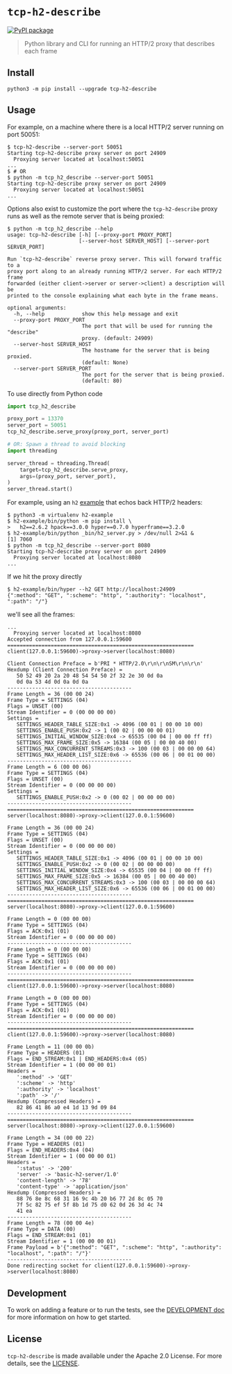 # `tcp-h2-describe`

[![PyPI package](https://img.shields.io/pypi/v/tcp-h2-describe.svg)](https://pypi.org/project/tcp-h2-describe/)

> Python library and CLI for running an HTTP/2 proxy that describes each frame

## Install

```
python3 -m pip install --upgrade tcp-h2-describe
```

## Usage

For example, on a machine where there is a local HTTP/2 server running on
port 50051:

```
$ tcp-h2-describe --server-port 50051
Starting tcp-h2-describe proxy server on port 24909
  Proxying server located at localhost:50051
...
$ # OR
$ python -m tcp_h2_describe --server-port 50051
Starting tcp-h2-describe proxy server on port 24909
  Proxying server located at localhost:50051
...
```

Options also exist to customize the port where the `tcp-h2-describe` proxy
runs as well as the remote server that is being proxied:

```
$ python -m tcp_h2_describe --help
usage: tcp-h2-describe [-h] [--proxy-port PROXY_PORT]
                       [--server-host SERVER_HOST] [--server-port SERVER_PORT]

Run `tcp-h2-describe` reverse proxy server. This will forward traffic to a
proxy port along to an already running HTTP/2 server. For each HTTP/2 frame
forwarded (either client->server or server->client) a description will be
printed to the console explaining what each byte in the frame means.

optional arguments:
  -h, --help            show this help message and exit
  --proxy-port PROXY_PORT
                        The port that will be used for running the "describe"
                        proxy. (default: 24909)
  --server-host SERVER_HOST
                        The hostname for the server that is being proxied.
                        (default: None)
  --server-port SERVER_PORT
                        The port for the server that is being proxied.
                        (default: 80)
```

To use directly from Python code

```python
import tcp_h2_describe

proxy_port = 13370
server_port = 50051
tcp_h2_describe.serve_proxy(proxy_port, server_port)

# OR: Spawn a thread to avoid blocking
import threading

server_thread = threading.Thread(
    target=tcp_h2_describe.serve_proxy,
    args=(proxy_port, server_port),
)
server_thread.start()
```

For example, using an `h2` [example][3] that echos back HTTP/2 headers:

```
$ python3 -m virtualenv h2-example
$ h2-example/bin/python -m pip install \
>   h2==2.6.2 hpack==3.0.0 hyper==0.7.0 hyperframe==3.2.0
$ h2-example/bin/python _bin/h2_server.py > /dev/null 2>&1 &
[1] 7060
$ python -m tcp_h2_describe --server-port 8080
Starting tcp-h2-describe proxy server on port 24909
  Proxying server located at localhost:8080
...
```

If we hit the proxy directly

```
$ h2-example/bin/hyper --h2 GET http://localhost:24909
{":method": "GET", ":scheme": "http", ":authority": "localhost", ":path": "/"}
```

we'll see all the frames:

```
...
  Proxying server located at localhost:8080
Accepted connection from 127.0.0.1:59600
============================================================
client(127.0.0.1:59600)->proxy->server(localhost:8080)

Client Connection Preface = b'PRI * HTTP/2.0\r\n\r\nSM\r\n\r\n'
Hexdump (Client Connection Preface) =
   50 52 49 20 2a 20 48 54 54 50 2f 32 2e 30 0d 0a
   0d 0a 53 4d 0d 0a 0d 0a
----------------------------------------
Frame Length = 36 (00 00 24)
Frame Type = SETTINGS (04)
Flags = UNSET (00)
Stream Identifier = 0 (00 00 00 00)
Settings =
   SETTINGS_HEADER_TABLE_SIZE:0x1 -> 4096 (00 01 | 00 00 10 00)
   SETTINGS_ENABLE_PUSH:0x2 -> 1 (00 02 | 00 00 00 01)
   SETTINGS_INITIAL_WINDOW_SIZE:0x4 -> 65535 (00 04 | 00 00 ff ff)
   SETTINGS_MAX_FRAME_SIZE:0x5 -> 16384 (00 05 | 00 00 40 00)
   SETTINGS_MAX_CONCURRENT_STREAMS:0x3 -> 100 (00 03 | 00 00 00 64)
   SETTINGS_MAX_HEADER_LIST_SIZE:0x6 -> 65536 (00 06 | 00 01 00 00)
----------------------------------------
Frame Length = 6 (00 00 06)
Frame Type = SETTINGS (04)
Flags = UNSET (00)
Stream Identifier = 0 (00 00 00 00)
Settings =
   SETTINGS_ENABLE_PUSH:0x2 -> 0 (00 02 | 00 00 00 00)
----------------------------------------
============================================================
server(localhost:8080)->proxy->client(127.0.0.1:59600)

Frame Length = 36 (00 00 24)
Frame Type = SETTINGS (04)
Flags = UNSET (00)
Stream Identifier = 0 (00 00 00 00)
Settings =
   SETTINGS_HEADER_TABLE_SIZE:0x1 -> 4096 (00 01 | 00 00 10 00)
   SETTINGS_ENABLE_PUSH:0x2 -> 0 (00 02 | 00 00 00 00)
   SETTINGS_INITIAL_WINDOW_SIZE:0x4 -> 65535 (00 04 | 00 00 ff ff)
   SETTINGS_MAX_FRAME_SIZE:0x5 -> 16384 (00 05 | 00 00 40 00)
   SETTINGS_MAX_CONCURRENT_STREAMS:0x3 -> 100 (00 03 | 00 00 00 64)
   SETTINGS_MAX_HEADER_LIST_SIZE:0x6 -> 65536 (00 06 | 00 01 00 00)
----------------------------------------
============================================================
server(localhost:8080)->proxy->client(127.0.0.1:59600)

Frame Length = 0 (00 00 00)
Frame Type = SETTINGS (04)
Flags = ACK:0x1 (01)
Stream Identifier = 0 (00 00 00 00)
----------------------------------------
Frame Length = 0 (00 00 00)
Frame Type = SETTINGS (04)
Flags = ACK:0x1 (01)
Stream Identifier = 0 (00 00 00 00)
----------------------------------------
============================================================
client(127.0.0.1:59600)->proxy->server(localhost:8080)

Frame Length = 0 (00 00 00)
Frame Type = SETTINGS (04)
Flags = ACK:0x1 (01)
Stream Identifier = 0 (00 00 00 00)
----------------------------------------
============================================================
client(127.0.0.1:59600)->proxy->server(localhost:8080)

Frame Length = 11 (00 00 0b)
Frame Type = HEADERS (01)
Flags = END_STREAM:0x1 | END_HEADERS:0x4 (05)
Stream Identifier = 1 (00 00 00 01)
Headers =
   ':method' -> 'GET'
   ':scheme' -> 'http'
   ':authority' -> 'localhost'
   ':path' -> '/'
Hexdump (Compressed Headers) =
   82 86 41 86 a0 e4 1d 13 9d 09 84
----------------------------------------
============================================================
server(localhost:8080)->proxy->client(127.0.0.1:59600)

Frame Length = 34 (00 00 22)
Frame Type = HEADERS (01)
Flags = END_HEADERS:0x4 (04)
Stream Identifier = 1 (00 00 00 01)
Headers =
   ':status' -> '200'
   'server' -> 'basic-h2-server/1.0'
   'content-length' -> '78'
   'content-type' -> 'application/json'
Hexdump (Compressed Headers) =
   88 76 8e 8c 68 31 16 9c 4b 20 b6 77 2d 8c 05 70
   7f 5c 82 75 ef 5f 8b 1d 75 d0 62 0d 26 3d 4c 74
   41 ea
----------------------------------------
Frame Length = 78 (00 00 4e)
Frame Type = DATA (00)
Flags = END_STREAM:0x1 (01)
Stream Identifier = 1 (00 00 00 01)
Frame Payload = b'{":method": "GET", ":scheme": "http", ":authority": "localhost", ":path": "/"}'
----------------------------------------
Done redirecting socket for client(127.0.0.1:59600)->proxy->server(localhost:8080)
```

## Development

To work on adding a feature or to run the tests, see the [DEVELOPMENT doc][1]
for more information on how to get started.

## License

`tcp-h2-describe` is made available under the Apache 2.0 License. For more
details, see the [LICENSE][2].

[1]: https://github.com/dhermes/tcp-h2-describe/blob/master/README.md
[2]: https://github.com/dhermes/tcp-h2-describe/blob/master/LICENSE
[3]: https://python-hyper.org/projects/h2/en/stable/basic-usage.html

